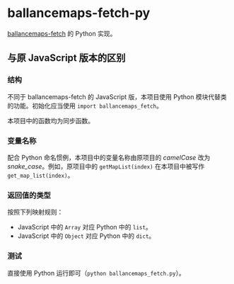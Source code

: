 # ballancemaps-fetch-py

[ballancemaps-fetch](https://github.com/KambuchiTeam/ballancemaps-fetch) 的 Python 实现。

## 与原 JavaScript 版本的区别

### 结构

不同于 ballancemaps-fetch 的 JavaScript 版，本项目使用 Python 模块代替类的功能。初始化应当使用 `import ballancemaps_fetch`。

本项目中的函数均为同步函数。

### 变量名称

配合 Python 命名惯例，本项目中的变量名称由原项目的 *camelCase* 改为 *snake_case*。例如，原项目中的 `getMapList(index)` 在本项目中被写作 `get_map_list(index)`。

### 返回值的类型

按照下列映射规则：
- JavaScript 中的 `Array` 对应 Python 中的 `list`。
- JavaScript 中的 `Object` 对应 Python 中的 `dict`。

### 测试

直接使用 Python 运行即可（`python ballancemaps_fetch.py`）。
